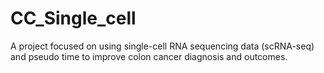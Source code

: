 # CC_Single_cell
A project focused on using single-cell RNA sequencing data (scRNA-seq) and pseudo time to improve colon cancer diagnosis and outcomes.
